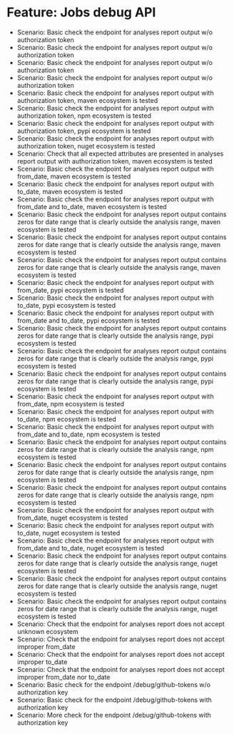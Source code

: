 # Feature: Jobs debug API
- Scenario: Basic check the endpoint for analyses report output w/o authorization token
- Scenario: Basic check the endpoint for analyses report output w/o authorization token
- Scenario: Basic check the endpoint for analyses report output w/o authorization token
- Scenario: Basic check the endpoint for analyses report output w/o authorization token
- Scenario: Basic check the endpoint for analyses report output with authorization token, maven ecosystem is tested
- Scenario: Basic check the endpoint for analyses report output with authorization token, npm ecosystem is tested
- Scenario: Basic check the endpoint for analyses report output with authorization token, pypi ecosystem is tested
- Scenario: Basic check the endpoint for analyses report output with authorization token, nuget ecosystem is tested
- Scenario: Check that all expected attributes are presented in analyses report output with authorization token, maven ecosystem is tested
- Scenario: Basic check the endpoint for analyses report output with from_date, maven ecosystem is tested
- Scenario: Basic check the endpoint for analyses report output with to_date, maven ecosystem is tested
- Scenario: Basic check the endpoint for analyses report output with from_date and to_date, maven ecosystem is tested
- Scenario: Basic check the endpoint for analyses report output contains zeros for date range that is clearly outside the analysis range, maven ecosystem is tested
- Scenario: Basic check the endpoint for analyses report output contains zeros for date range that is clearly outside the analysis range, maven ecosystem is tested
- Scenario: Basic check the endpoint for analyses report output contains zeros for date range that is clearly outside the analysis range, maven ecosystem is tested
- Scenario: Basic check the endpoint for analyses report output with from_date, pypi ecosystem is tested
- Scenario: Basic check the endpoint for analyses report output with to_date, pypi ecosystem is tested
- Scenario: Basic check the endpoint for analyses report output with from_date and to_date, pypi ecosystem is tested
- Scenario: Basic check the endpoint for analyses report output contains zeros for date range that is clearly outside the analysis range, pypi ecosystem is tested
- Scenario: Basic check the endpoint for analyses report output contains zeros for date range that is clearly outside the analysis range, pypi ecosystem is tested
- Scenario: Basic check the endpoint for analyses report output contains zeros for date range that is clearly outside the analysis range, pypi ecosystem is tested
- Scenario: Basic check the endpoint for analyses report output with from_date, npm ecosystem is tested
- Scenario: Basic check the endpoint for analyses report output with to_date, npm ecosystem is tested
- Scenario: Basic check the endpoint for analyses report output with from_date and to_date, npm ecosystem is tested
- Scenario: Basic check the endpoint for analyses report output contains zeros for date range that is clearly outside the analysis range, npm ecosystem is tested
- Scenario: Basic check the endpoint for analyses report output contains zeros for date range that is clearly outside the analysis range, npm ecosystem is tested
- Scenario: Basic check the endpoint for analyses report output contains zeros for date range that is clearly outside the analysis range, npm ecosystem is tested
- Scenario: Basic check the endpoint for analyses report output with from_date, nuget ecosystem is tested
- Scenario: Basic check the endpoint for analyses report output with to_date, nuget ecosystem is tested
- Scenario: Basic check the endpoint for analyses report output with from_date and to_date, nuget ecosystem is tested
- Scenario: Basic check the endpoint for analyses report output contains zeros for date range that is clearly outside the analysis range, nuget ecosystem is tested
- Scenario: Basic check the endpoint for analyses report output contains zeros for date range that is clearly outside the analysis range, nuget ecosystem is tested
- Scenario: Basic check the endpoint for analyses report output contains zeros for date range that is clearly outside the analysis range, nuget ecosystem is tested
- Scenario: Check that the endpoint for analyses report does not accept unknown ecosystem
- Scenario: Check that the endpoint for analyses report does not accept improper from_date
- Scenario: Check that the endpoint for analyses report does not accept improper to_date
- Scenario: Check that the endpoint for analyses report does not accept improper from_date nor to_date
- Scenario: Basic check for the endpoint /debug/github-tokens w/o authorization key
- Scenario: Basic check for the endpoint /debug/github-tokens with authorization key
- Scenario: More check for the endpoint /debug/github-tokens with authorization key
